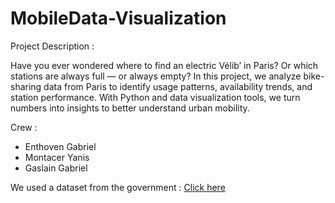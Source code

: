 # MobileData-Visualization

Project Description : 

Have you ever wondered where to find an electric Vélib’ in Paris? Or which stations are always full — or always empty?
In this project, we analyze bike-sharing data from Paris to identify usage patterns, availability trends, and station performance. With Python and data visualization tools, we turn numbers into insights to better understand urban mobility.

Crew :
- Enthoven Gabriel
- Montacer Yanis
- Gaslain Gabriel 

We used a dataset from the government :
[Click here](https://transport.data.gouv.fr/datasets/velib-velos-et-bornes-disponibilite-temps-reel)
